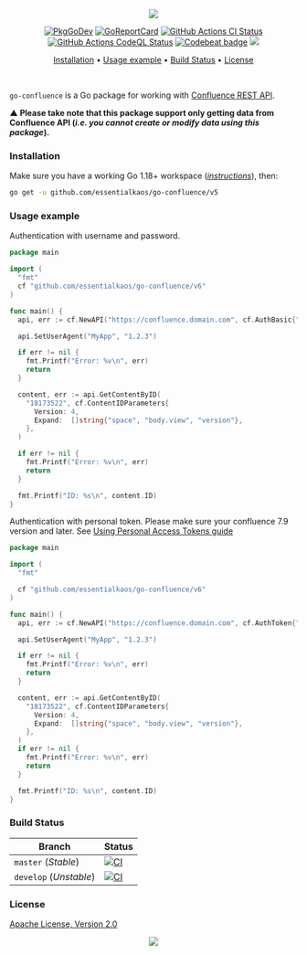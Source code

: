 <p align="center"><a href="#readme"><img src="https://gh.kaos.st/go-confluence.svg"/></a></p>

<p align="center">
  <a href="https://kaos.sh/g/go-confluence.v5"><img src="https://gh.kaos.st/godoc.svg" alt="PkgGoDev" /></a>
  <a href="https://kaos.sh/r/go-confluence"><img src="https://kaos.sh/r/go-confluence.svg" alt="GoReportCard" /></a>
  <a href="https://kaos.sh/w/go-confluence/ci"><img src="https://kaos.sh/w/go-confluence/ci.svg" alt="GitHub Actions CI Status" /></a>
  <a href="https://kaos.sh/w/go-confluence/codeql"><img src="https://kaos.sh/w/go-confluence/codeql.svg" alt="GitHub Actions CodeQL Status" /></a>
  <a href="https://kaos.sh/b/go-confluence"><img src="https://kaos.sh/b/c367cff1-4b71-43de-9a47-9fb34e8c34df.svg" alt="Codebeat badge" /></a>
  <a href="#license"><img src="https://gh.kaos.st/apache2.svg"></a>
</p>

<p align="center"><a href="#installation">Installation</a> • <a href="#usage-example">Usage example</a> • <a href="#build-status">Build Status</a> • <a href="#license">License</a></p>

<br/>

`go-confluence` is a Go package for working with [Confluence REST API](https://docs.atlassian.com/ConfluenceServer/rest/7.3.3/).

**▲ Please take note that this package support only getting data from Confluence API (_i.e. you cannot create or modify data using this package_).**

### Installation

Make sure you have a working Go 1.18+ workspace (_[instructions](https://golang.org/doc/install)_), then:

```bash
go get -u github.com/essentialkaos/go-confluence/v5
```

### Usage example

Authentication with username and password.

```go
package main

import (
  "fmt"
  cf "github.com/essentialkaos/go-confluence/v6"
)

func main() {
  api, err := cf.NewAPI("https://confluence.domain.com", cf.AuthBasic{"john", "MySuppaPAssWOrd"})

  api.SetUserAgent("MyApp", "1.2.3")

  if err != nil {
    fmt.Printf("Error: %v\n", err)
    return
  }

  content, err := api.GetContentByID(
    "18173522", cf.ContentIDParameters{
      Version: 4,
      Expand:  []string{"space", "body.view", "version"},
    },
  )

  if err != nil {
    fmt.Printf("Error: %v\n", err)
    return
  }

  fmt.Printf("ID: %s\n", content.ID)
}
```

Authentication with personal token. Please make sure your confluence 7.9 version and later. See [Using Personal Access Tokens guide](https://confluence.atlassian.com/enterprise/using-personal-access-tokens-1026032365.html)

```go
package main

import (
  "fmt"

  cf "github.com/essentialkaos/go-confluence/v6"
)

func main() {
  api, err := cf.NewAPI("https://confluence.domain.com", cf.AuthToken{"avaMTxxxqKaxpFHpmwHPXhjmUFfAJMaU3VXUji73EFhf"})

  api.SetUserAgent("MyApp", "1.2.3")

  if err != nil {
    fmt.Printf("Error: %v\n", err)
    return
  }

  content, err := api.GetContentByID(
    "18173522", cf.ContentIDParameters{
      Version: 4,
      Expand:  []string{"space", "body.view", "version"},
    },
  )
  if err != nil {
    fmt.Printf("Error: %v\n", err)
    return
  }

  fmt.Printf("ID: %s\n", content.ID)
}
```

### Build Status

| Branch     | Status |
|------------|--------|
| `master` (_Stable_) | [![CI](https://kaos.sh/w/go-confluence/ci.svg?branch=master)](https://kaos.sh/w/go-confluence/ci?query=branch:master) |
| `develop` (_Unstable_) | [![CI](https://kaos.sh/w/go-confluence/ci.svg?branch=develop)](https://kaos.sh/w/go-confluence/ci?query=branch:develop) |

### License

[Apache License, Version 2.0](http://www.apache.org/licenses/LICENSE-2.0)

<p align="center"><a href="https://essentialkaos.com"><img src="https://gh.kaos.st/ekgh.svg"/></a></p>

